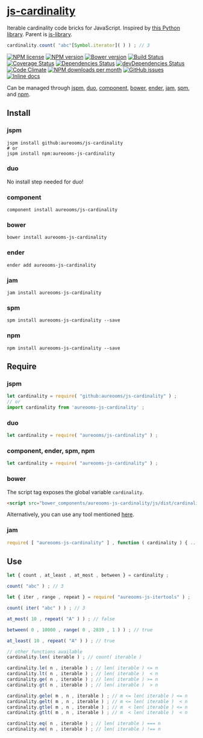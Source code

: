 [js-cardinality](http://aureooms.github.io/js-cardinality)
==

Iterable cardinality code bricks for JavaScript.
Inspired by [this Python library](https://github.com/wbolster/cardinality).
Parent is [js-library](https://github.com/aureooms/js-library).

```js
cardinality.count( "abc"[Symbol.iterator]( ) ) ; // 3
```

[![NPM license](http://img.shields.io/npm/l/aureooms-js-cardinality.svg?style=flat)](https://raw.githubusercontent.com/aureooms/js-cardinality/master/LICENSE)
[![NPM version](http://img.shields.io/npm/v/aureooms-js-cardinality.svg?style=flat)](https://www.npmjs.org/package/aureooms-js-cardinality)
[![Bower version](http://img.shields.io/bower/v/aureooms-js-cardinality.svg?style=flat)](http://bower.io/search/?q=aureooms-js-cardinality)
[![Build Status](http://img.shields.io/travis/aureooms/js-cardinality.svg?style=flat)](https://travis-ci.org/aureooms/js-cardinality)
[![Coverage Status](http://img.shields.io/coveralls/aureooms/js-cardinality.svg?style=flat)](https://coveralls.io/r/aureooms/js-cardinality)
[![Dependencies Status](http://img.shields.io/david/aureooms/js-cardinality.svg?style=flat)](https://david-dm.org/aureooms/js-cardinality#info=dependencies)
[![devDependencies Status](http://img.shields.io/david/dev/aureooms/js-cardinality.svg?style=flat)](https://david-dm.org/aureooms/js-cardinality#info=devDependencies)
[![Code Climate](http://img.shields.io/codeclimate/github/aureooms/js-cardinality.svg?style=flat)](https://codeclimate.com/github/aureooms/js-cardinality)
[![NPM downloads per month](http://img.shields.io/npm/dm/aureooms-js-cardinality.svg?style=flat)](https://www.npmjs.org/package/aureooms-js-cardinality)
[![GitHub issues](http://img.shields.io/github/issues/aureooms/js-cardinality.svg?style=flat)](https://github.com/aureooms/js-cardinality/issues)
[![Inline docs](http://inch-ci.org/github/aureooms/js-cardinality.svg?branch=master&style=shields)](http://inch-ci.org/github/aureooms/js-cardinality)

Can be managed through [jspm](https://github.com/jspm/jspm-cli),
[duo](https://github.com/duojs/duo),
[component](https://github.com/componentjs/component),
[bower](https://github.com/bower/bower),
[ender](https://github.com/ender-js/Ender),
[jam](https://github.com/caolan/jam),
[spm](https://github.com/spmjs/spm),
and [npm](https://github.com/npm/npm).

## Install

### jspm
```terminal
jspm install github:aureooms/js-cardinality
# or
jspm install npm:aureooms-js-cardinality
```
### duo
No install step needed for duo!

### component
```terminal
component install aureooms/js-cardinality
```

### bower
```terminal
bower install aureooms-js-cardinality
```

### ender
```terminal
ender add aureooms-js-cardinality
```

### jam
```terminal
jam install aureooms-js-cardinality
```

### spm
```terminal
spm install aureooms-js-cardinality --save
```

### npm
```terminal
npm install aureooms-js-cardinality --save
```

## Require
### jspm
```js
let cardinality = require( "github:aureooms/js-cardinality" ) ;
// or
import cardinality from 'aureooms-js-cardinality' ;
```
### duo
```js
let cardinality = require( "aureooms/js-cardinality" ) ;
```

### component, ender, spm, npm
```js
let cardinality = require( "aureooms-js-cardinality" ) ;
```

### bower
The script tag exposes the global variable `cardinality`.
```html
<script src="bower_components/aureooms-js-cardinality/js/dist/cardinality.min.js"></script>
```
Alternatively, you can use any tool mentioned [here](http://bower.io/docs/tools/).

### jam
```js
require( [ "aureooms-js-cardinality" ] , function ( cardinality ) { ... } ) ;
```

## Use

```js
let { count , at_least , at_most , between } = cardinality ;

count( "abc" ) ; // 3

let { iter , range , repeat } = require( "aureooms-js-itertools" ) ;

count( iter( "abc" ) ) ; // 3

at_most( 10 , repeat( "A" ) ) ; // false

between( 0 , 10000 , range( 0 , 2839 , 1 ) ) ; // true

at_least( 10 , repeat( "A" ) ) ; // true

// other functions available
cardinality.len( iterable ) ; // count( iterable )

cardinality.le( n , iterable ) ; // len( iterable ) <= n
cardinality.lt( n , iterable ) ; // len( iterable )  < n
cardinality.ge( n , iterable ) ; // len( iterable ) >= n
cardinality.gt( n , iterable ) ; // len( iterable )  > n

cardinality.gele( m , n , iterable ) ; // m <= len( iterable ) <= n
cardinality.gelt( m , n , iterable ) ; // m <= len( iterable )  < n
cardinality.gtle( m , n , iterable ) ; // m  < len( iterable ) <= n
cardinality.gtlt( m , n , iterable ) ; // m  < len( iterable )  < n

cardinality.eq( n , iterable ) ; // len( iterable ) === n
cardinality.ne( n , iterable ) ; // len( iterable ) !== n
```
